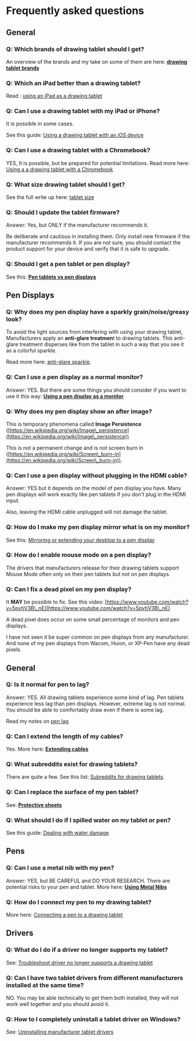 # Frequently asked questions

## General

### Q: Which brands of drawing tablet should I get?

An overview of the brands and my take on some of them are here: [**drawing tablet brands**](drawing-tablet-brands/)

### Q: Which an iPad better than a drawing tablet?

&#x20;Read : [using an iPad as a drawing tablet](buying-a-drawing-tablet/using-an-ipad-as-a-drawing-tablet.md)

### Q: Can I use a drawing tablet with my iPad or iPhone?

It is possible in some cases.

See this guide: [Using a drawing tablet with an iOS device](guides/general/using-a-drawing-tablet-with-an-ios-device.md)

### Q: Can I use a drawing tablet with a Chromebook?

YES, It is possible, but be prepared for potential limitations. Read more here: [Using a a drawing tablet with a Chromebook](guides/general/using-a-drawing-tablet-with-a-chromebook.md)

### Q: What size drawing tablet should I get?

See the full write up here: [tablet size](guides/core-features/choosing-the-right-tablet-size.md)

### Q: Should I update the tablet firmware?

Answer: Yes, but ONLY if the manufacturer recommends it.

Be deliberate and cautious in installing them. Only install new firmware if the manufacturer recommends it. If you are not sure, you should contact the product support for your device and verify that it is safe to upgrade.

### Q: Should I get a pen tablet or pen display?

See this: [**Pen tablets vs pen displays**](buying-a-drawing-tablet/pen-tablets-vs-pen-displays.md)&#x20;

## Pen Displays

### Q: Why does my pen display have a sparkly grain/noise/greasy look?

To avoid the light sources from interfering with using your drawing tablet, Manufacturers apply an **anti-glare treatmen**t to drawing tablets. This anti-glare treatment disperses like from the tablet in such a way that you see it as a colorful sparkle.

Read more here: [anti-glare sparkle](guides/pen-displays/anti-glare-sparkle.md).

### Q: Can I use a pen display as a normal monitor?

Answer: YES. But there are some things you should consider if you want to use it this way: [**Using a pen display as a monitor**](guides/pen-displays/using-a-pen-display-as-a-monitor.md)

### Q: Why does my pen display show an after image?

This is temporary phenomena called **Image Persistence** ([https://en.wikipedia.org/wiki/Image\_persistence](https://en.wikipedia.org/wiki/Image\_persistence))

This is not a permanent change and is not screen burn in ([https://en.wikipedia.org/wiki/Screen\_burn-in](https://en.wikipedia.org/wiki/Screen\_burn-in)).

### Q: Can I use a pen display without plugging in the HDMI cable?

Answer: YES but it depends on the model of pen display you have. Many pen displays will work exactly like pen tablets if you don't plug in the HDMI input.

Also, leaving the HDMI cable unplugged will not damage the tablet.

### Q: How do I make my pen display mirror what is on my monitor?

See this: [Mirroring or extending your desktop to a pen display](guides/pen-displays/mirroring-or-extending-your-desktop-to-a-pen-display.md)&#x20;

### Q: How do I enable mouse mode on a pen display?

The drivers that manufacturers release for their drawing tablets support Mouse Mode often only on their pen tablets but not on pen displays.

### Q: Can I fix a dead pixel on my pen display?

It **MAY** be possible to fix. See this video: [https://www.youtube.com/watch?v=5pvtiV3B\_nE](https://www.youtube.com/watch?v=5pvtiV3B\_nE)

A dead pixel does occur on some small percentage of monitors and pen displays.

I have not seen it be super common on pen displays from any manufacturer. And none of my pen displays from Wacom, Huion, or XP-Pen have any dead pixels.

## General

### Q: Is it normal for pen to lag?

Answer: YES. All drawing tablets experience some kind of lag. Pen tablets experience less lag than pen displays. However, extreme lag is not normal. You should be able to comfortably draw even if there is some lag.

Read my notes on [pen lag](guides/core-features/lag.md)

### Q: Can I extend the length of my cables?

Yes. More here: [**Extending cables**](accessories/extension-cables.md)

### Q: What subreddits exist for drawing tablets?

There are quite a few. See this list: [Subreddits for drawing tablets](resources/subreddits-for-drawing-tablets.md).

### Q: Can I replace the surface of my pen tablet?

See: [**Protective sheets**](accessories/protective-sheets.md)

### Q: What should I do if I spilled water on my tablet or pen?

See this guide: [Dealing with water damage](guides/caring-for-your-tablet/dealing-with-water-damage.md)

## Pens

### Q: Can I use a metal nib with my pen?

Answer: YES, but BE CAREFUL and DO YOUR RESEARCH. There are potential risks to your pen and tablet. More here: [**Using Metal Nibs**](guides/pens/using-metal-nibs.md)

### Q: How do I connect my pen to my drawing tablet?

More here: [Connecting a pen to a drawing tablet](guides/pens/connecting-a-pen-to-a-drawing-tablet.md)

## Drivers

### Q: What do I do if a driver no longer supports my tablet?

See: [Troubleshoot driver no longer supports a drawing tablet](troubleshooting/troubleshoot-driver-no-longer-supports-a-drawing-tablet.md) &#x20;

### Q: Can I have two tablet drivers from different manufacturers installed at the same time?

NO. You may be able technically to get them both installed, they will not work well together and you should avoid it.

### **Q: How to I completely uninstall a tablet driver on Windows?**

See: [Uninstalling manufacturer tablet drivers](guides/drivers/uninstalling-manufacturer-tablet-drivers.md)
